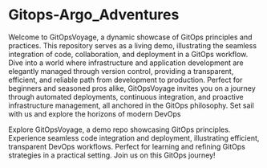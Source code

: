 # Gitops-Argo_Adventures

Welcome to GitOpsVoyage, a dynamic showcase of GitOps principles and practices. This repository serves as a living demo, illustrating the seamless integration of code, collaboration, and deployment in a GitOps workflow. Dive into a world where infrastructure and application development are elegantly managed through version control, providing a transparent, efficient, and reliable path from development to production. Perfect for beginners and seasoned pros alike, GitOpsVoyage invites you on a journey through automated deployments, continuous integration, and proactive infrastructure management, all anchored in the GitOps philosophy. Set sail with us and explore the horizons of modern DevOps

Explore GitOpsVoyage, a demo repo showcasing GitOps principles. Experience seamless code integration and deployment, illustrating efficient, transparent DevOps workflows. Perfect for learning and refining GitOps strategies in a practical setting. Join us on this GitOps journey!
